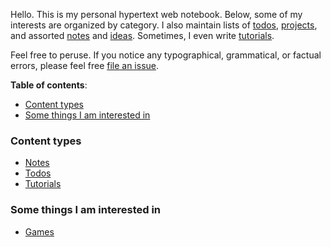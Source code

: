 Hello. This is my personal hypertext web notebook. Below, some of my interests
are organized by category. I also maintain lists of [todos](todos.md),
[projects](projects.md), and assorted [notes](notes.md) and [ideas](ideas.md).
Sometimes, I even write [tutorials](tutorials.md).

Feel free to peruse. If you notice any typographical, grammatical, or factual
errors, please feel free
[file an issue](https://github.com/clmay/wiki/issues/new).

**Table of contents**:

- [Content types](#content-types)
- [Some things I am interested in](#some-things-i-am-interested-in)

### Content types

- [Notes](notes.md)
- [Todos](todos.md)
- [Tutorials](tutorials.md)

### Some things I am interested in

- [Games](games.md)
